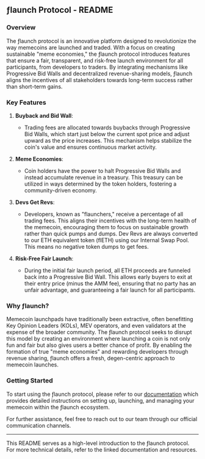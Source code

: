 ## ƒlaunch Protocol - README

### Overview

The ƒlaunch protocol is an innovative platform designed to revolutionize the way memecoins are launched and traded. With a focus on creating sustainable "meme economies," the ƒlaunch protocol introduces features that ensure a fair, transparent, and risk-free launch environment for all participants, from developers to traders. By integrating mechanisms like Progressive Bid Walls and decentralized revenue-sharing models, ƒlaunch aligns the incentives of all stakeholders towards long-term success rather than short-term gains.

### Key Features

1. **Buyback and Bid Wall**:
   - Trading fees are allocated towards buybacks through Progressive Bid Walls, which start just below the current spot price and adjust upward as the price increases. This mechanism helps stabilize the coin's value and ensures continuous market activity.

2. **Meme Economies**:
   - Coin holders have the power to halt Progressive Bid Walls and instead accumulate revenue in a treasury. This treasury can be utilized in ways determined by the token holders, fostering a community-driven economy.

3. **Devs Get Revs**:
   - Developers, known as "flaunchers," receive a percentage of all trading fees. This aligns their incentives with the long-term health of the memecoin, encouraging them to focus on sustainable growth rather than quick pumps and dumps. Dev Revs are always converted to our ETH equivalent token (flETH) using our Internal Swap Pool. This means no negative token dumps to get fees.

4. **Risk-Free Fair Launch**:
   - During the initial fair launch period, all ETH proceeds are funneled back into a Progressive Bid Wall. This allows early buyers to exit at their entry price (minus the AMM fee), ensuring that no party has an unfair advantage, and guaranteeing a fair launch for all participants.

### Why ƒlaunch?

Memecoin launchpads have traditionally been extractive, often benefitting Key Opinion Leaders (KOLs), MEV operators, and even validators at the expense of the broader community. The ƒlaunch protocol seeks to disrupt this model by creating an environment where launching a coin is not only fun and fair but also gives users a better chance of profit. By enabling the formation of true "meme economies" and rewarding developers through revenue sharing, ƒlaunch offers a fresh, degen-centric approach to memecoin launches.

### Getting Started

To start using the ƒlaunch protocol, please refer to our [documentation](https://docs.flaunch.gg/flaunch-docs) which provides detailed instructions on setting up, launching, and managing your memecoin within the ƒlaunch ecosystem.

For further assistance, feel free to reach out to our team through our official communication channels.

---

This README serves as a high-level introduction to the ƒlaunch protocol. For more technical details, refer to the linked documentation and resources.
